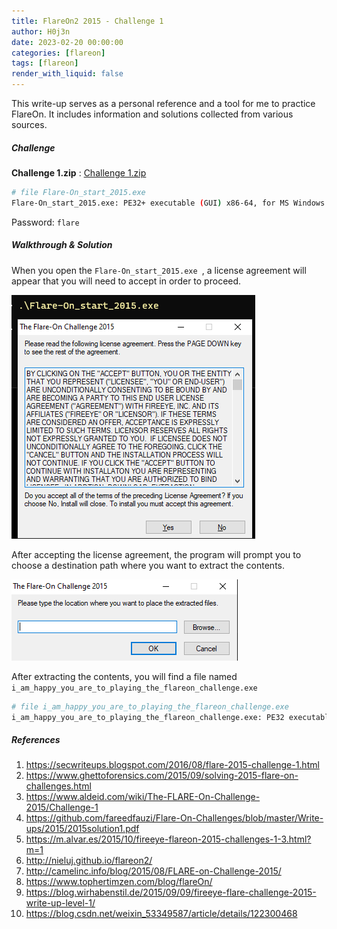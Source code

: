 ```yaml
---
title: FlareOn2 2015 - Challenge 1
author: H0j3n
date: 2023-02-20 00:00:00
categories: [flareon]
tags: [flareon]
render_with_liquid: false
---
```


This write-up serves as a personal reference and a tool for me to practice FlareOn. It includes information and solutions collected from various sources.

##### Challenge

**Challenge 1.zip** : [Challenge 1.zip](https://github.com/fareedfauzi/Flare-On-Challenges/raw/master/Challenges/2015/Challenge%201.zip)

```bash
# file Flare-On_start_2015.exe 
Flare-On_start_2015.exe: PE32+ executable (GUI) x86-64, for MS Windows
```

Password: `flare`

##### Walkthrough & Solution

When you open the `Flare-On_start_2015.exe `, a license agreement will appear that you will need to accept in order to proceed.

![](https://raw.githubusercontent.com/H0j3n/H0j3n.github.io/master/assets/img/uploads/6_flareon02_1/flareon02_1_1.png)

After accepting the license agreement, the program will prompt you to choose a destination path where you want to extract the contents.

![](https://raw.githubusercontent.com/H0j3n/H0j3n.github.io/master/assets/img/uploads/6_flareon02_1/flareon02_1_2.png)

After extracting the contents, you will find a file named `i_am_happy_you_are_to_playing_the_flareon_challenge.exe`

```bash
# file i_am_happy_you_are_to_playing_the_flareon_challenge.exe 
i_am_happy_you_are_to_playing_the_flareon_challenge.exe: PE32 executable (console) Intel 80386, for MS Windows
```

##### References

1. https://secwriteups.blogspot.com/2016/08/flare-2015-challenge-1.html
2. https://www.ghettoforensics.com/2015/09/solving-2015-flare-on-challenges.html
3. https://www.aldeid.com/wiki/The-FLARE-On-Challenge-2015/Challenge-1
4. https://github.com/fareedfauzi/Flare-On-Challenges/blob/master/Write-ups/2015/2015solution1.pdf
5. https://m.alvar.es/2015/10/fireeye-flareon-2015-challenges-1-3.html?m=1
6. http://nieluj.github.io/flareon2/
7. http://camelinc.info/blog/2015/08/FLARE-on-Challenge-2015/
8. https://www.tophertimzen.com/blog/flareOn/
9. https://blog.wirhabenstil.de/2015/09/09/fireeye-flare-challenge-2015-write-up-level-1/
10. https://blog.csdn.net/weixin_53349587/article/details/122300468